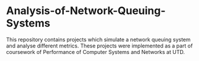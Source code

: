 # Analysis-of-Network-Queuing-Systems
This repository contains projects which simulate a network queuing system and analyse different metrics. These projects were implemented as a part of coursework of Performance of Computer Systems and Networks at UTD.
